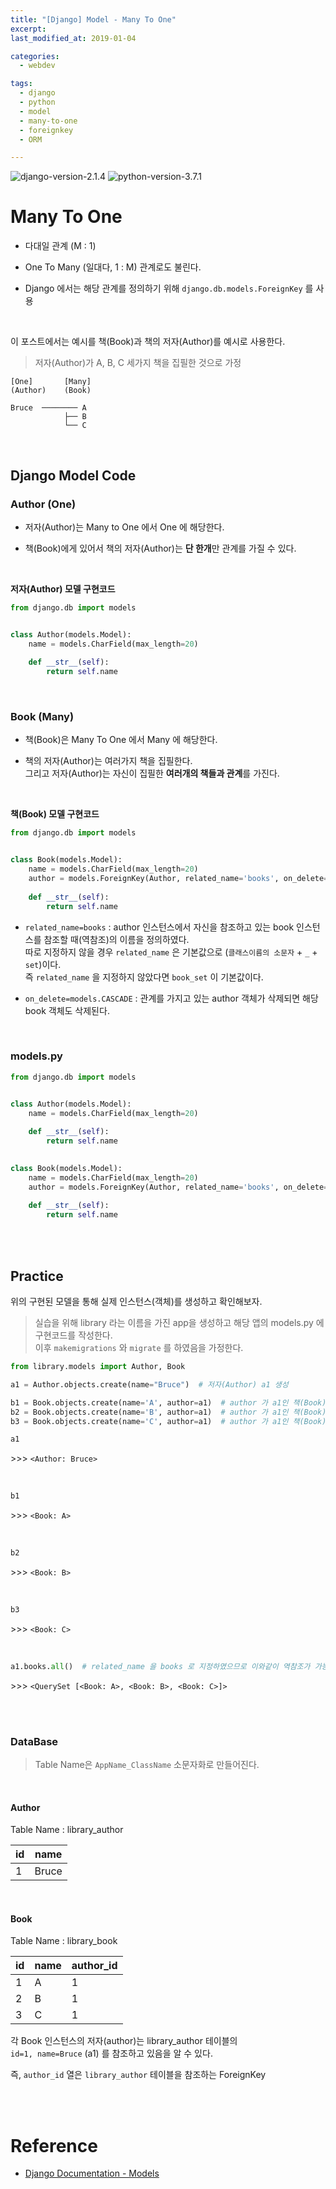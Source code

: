```yaml
---
title: "[Django] Model - Many To One"
excerpt: 
last_modified_at: 2019-01-04

categories:
  - webdev

tags:
  - django
  - python
  - model
  - many-to-one
  - foreignkey
  - ORM

---
```


![django-version-2.1.4](https://img.shields.io/badge/django-v2.1.4-brightgreen.svg)
![python-version-3.7.1](https://img.shields.io/badge/python-v3.7.1-blue.svg)

# Many To One

- 다대일 관계 (M : 1)

- One To Many (일대다, 1 : M) 관계로도 불린다.

- Django 에서는 해당 관계를 정의하기 위해 `django.db.models.ForeignKey` 를 사용

<br>

이 포스트에서는 예시를 책(Book)과 책의 저자(Author)를 예시로 사용한다.  
> 저자(Author)가 A, B, C 세가지 책을 집필한 것으로 가정

```
[One]       [Many]  
(Author)    (Book)

Bruce  ──────── A
            ├── B
            └── C
```

<br>

## Django Model Code

### Author (One)

- 저자(Author)는 Many to One 에서 One 에 해당한다. 

- 책(Book)에게 있어서 책의 저자(Author)는 **단 한개**만 관계를 가질 수 있다.  

<br>

**저자(Author) 모델 구현코드**

```python
from django.db import models


class Author(models.Model):
    name = models.CharField(max_length=20)
    
    def __str__(self):
        return self.name
```

<br>

### Book (Many)

- 책(Book)은 Many To One 에서 Many 에 해당한다. 

- 책의 저자(Author)는 여러가지 책을 집필한다.  
그리고 저자(Author)는 자신이 집필한 **여러개의 책들과 관계**를 가진다.  

<br>

**책(Book) 모델 구현코드**

```python
from django.db import models


class Book(models.Model):
    name = models.CharField(max_length=20)
    author = models.ForeignKey(Author, related_name='books', on_delete=models.CASCADE)
    
    def __str__(self):
        return self.name
```

- `related_name=books` : author 인스턴스에서 자신을 참조하고 있는 book 인스턴스를 참조할 때(역참조)의 이름을 정의하였다.  
따로 지정하지 않을 경우 `related_name` 은 기본값으로 (`클래스이름의 소문자` + `_` + `set`)이다.  
즉 `related_name` 을 지정하지 않았다면 `book_set` 이 기본값이다.

- `on_delete=models.CASCADE` : 관계를 가지고 있는 author 객체가 삭제되면 해당 book 객체도 삭제된다.

<br>

### models.py

```python
from django.db import models


class Author(models.Model):
    name = models.CharField(max_length=20)
    
    def __str__(self):
        return self.name
        

class Book(models.Model):
    name = models.CharField(max_length=20)
    author = models.ForeignKey(Author, related_name='books', on_delete=models.CASCADE)
    
    def __str__(self):
        return self.name
```

<br><br>

## Practice

위의 구현된 모델을 통해 실제 인스턴스(객체)를 생성하고 확인해보자.  

> 실습을 위해 library 라는 이름을 가진 app을 생성하고 해당 앱의 models.py 에 구현코드를 작성한다.  
> 이후 `makemigrations` 와 `migrate` 를 하였음을 가정한다.

```python
from library.models import Author, Book

a1 = Author.objects.create(name="Bruce")  # 저자(Author) a1 생성

b1 = Book.objects.create(name='A', author=a1)  # author 가 a1인 책(Book) b1 생성
b2 = Book.objects.create(name='B', author=a1)  # author 가 a1인 책(Book) b2 생성
b3 = Book.objects.create(name='C', author=a1)  # author 가 a1인 책(Book) b3 생성
```

```python
a1
```
\>\>\> `<Author: Bruce>`

<br>

```python
b1
```
\>\>\> `<Book: A>`

<br>

```python
b2
```
\>\>\> `<Book: B>`

<br>

```python
b3
```
\>\>\> `<Book: C>`

<br>

```python
a1.books.all()  # related_name 을 books 로 지정하였으므로 이와같이 역참조가 가능하다.
```
\>\>\> `<QuerySet [<Book: A>, <Book: B>, <Book: C>]>`

<br><br>

### DataBase

> Table Name은 `AppName_ClassName` 소문자화로 만들어진다.

<br>

#### Author

Table Name : library\_author

| id | name  |
|----|-------|
| 1  | Bruce |

<br>

#### Book

Table Name : library\_book

| id | name | author_id |
|----|------|-----------|
| 1  | A    | 1         |
| 2  | B    | 1         |
| 3  | C    | 1         |
  
  
각 Book 인스턴스의 저자(author)는 library\_author 테이블의  
`id=1, name=Bruce` (a1) 를 참조하고 있음을 알 수 있다.  

즉, `author_id` 열은 `library_author` 테이블을 참조하는 ForeignKey

<br><br>

# Reference

- [Django Documentation - Models](https://docs.djangoproject.com/en/2.1/topics/db/models/)
